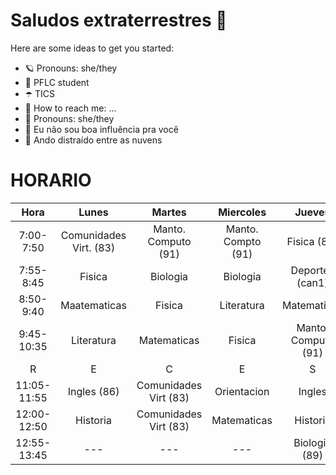 # Saludos extraterrestres 👋


Here are some ideas to get you started:

- 🪐 Pronouns: she/they
- 🌈 PFLC student
- ☂️ TICS
- 🫧 How to reach me: ...
- 🍁 Pronouns: she/they
- 🌻 Eu não sou boa influência pra você
- 🍄 Ando distraído entre as nuvens


# HORARIO

|     Hora    |          Lunes         |         Martes        |      Miercoles     |        Jueves       |        Viernes       |
|:-----------:|:----------------------:|:---------------------:|:------------------:|:-------------------:|:--------------------:|
|  7:00-7:50  | Comunidades Virt. (83) |  Manto. Computo (91)  | Manto. Compto (91) |     Fisica (84)     | Manto.  Computo (91) |
|  7:55-8:45  |         Fisica         |        Biologia       |      Biologia      |   Deportes (can1)   |       Biologia       |
|  8:50-9:40  |      Maatematicas      |         Fisica        |     Literatura     |     Matematicas     |      Matematicas     |
|  9:45-10:35 |       Literatura       |      Matematicas      |       Fisica       | Manto. Computo (91) |        Fisica        |
|      R      |            E           |           C           |          E         |          S          |           O          |
| 11:05-11:55 |       Ingles (86)      | Comunidades Virt (83) |     Orientacion    |        Ingles       |       Historia       |
| 12:00-12:50 |        Historia        | Comunidades Virt (83) |     Matematicas    |       Historia      |      Literatura      |
| 12:55-13:45 |           ---          |          ---          |         ---        |    Biologia (89)    |        Ingles        |

